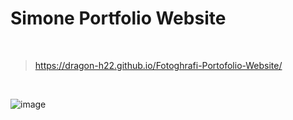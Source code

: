# Simone Portfolio Website

<br>

> https://dragon-h22.github.io/Fotoghrafi-Portofolio-Website/

<br>


![image](https://github.com/Dragon-H22/Simone-Portfolio-Website/assets/88390970/a0f505b0-006a-46be-89d0-25a3b282337c)
